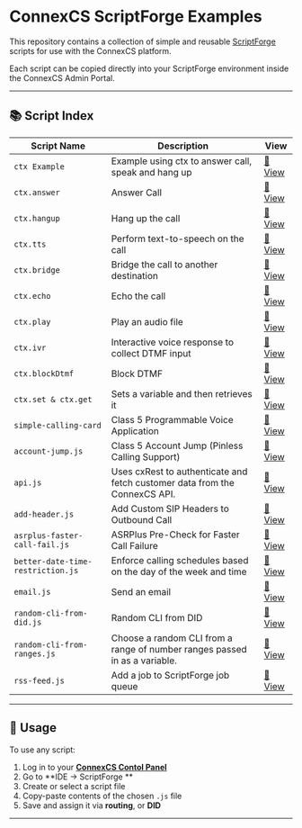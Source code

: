 # ConnexCS ScriptForge Examples

This repository contains a collection of simple and reusable [ScriptForge](https://docs.connexcs.com/apps/architecture/script/) scripts for use with the ConnexCS platform.

Each script can be copied directly into your ScriptForge environment inside the ConnexCS Admin Portal.

---

## 📚 Script Index

| Script Name | Description | View |
|-------------|-------------|-------|
| `ctx Example` | Example using ctx to answer call, speak and hang up | [📄 View](https://github.com/connexcs/scriptforge-examples/blob/3f892099c682bbe418904c9a74982976ae2c207c/ctx-example.js) |
| `ctx.answer` | Answer Call | [📄 View](https://github.com/connexcs/scriptforge-examples/blob/3f892099c682bbe418904c9a74982976ae2c207c/ctx-answer.js) |
| `ctx.hangup` | Hang up the call | [📄 View](https://github.com/connexcs/scriptforge-examples/blob/3f892099c682bbe418904c9a74982976ae2c207c/ctx-hangup.js) |
| `ctx.tts` | Perform text-to-speech on the call | [📄 View](https://github.com/connexcs/scriptforge-examples/blob/3f892099c682bbe418904c9a74982976ae2c207c/ctx-tts.js) |
| `ctx.bridge` | Bridge the call to another destination | [📄 View](https://github.com/connexcs/scriptforge-examples/blob/3f892099c682bbe418904c9a74982976ae2c207c/ctx-bridge.js) |
| `ctx.echo` | Echo the call | [📄 View](https://github.com/connexcs/scriptforge-examples/blob/3f892099c682bbe418904c9a74982976ae2c207c/ctx-echo.js) |
| `ctx.play` | Play an audio file | [📄 View](https://github.com/connexcs/scriptforge-examples/blob/3f892099c682bbe418904c9a74982976ae2c207c/ctx-play.js) |
| `ctx.ivr` | Interactive voice response to collect DTMF input | [📄 View](https://github.com/connexcs/scriptforge-examples/blob/3f892099c682bbe418904c9a74982976ae2c207c/ctx-ivr.js) |
| `ctx.blockDtmf` | Block DTMF | [📄 View](https://github.com/connexcs/scriptforge-examples/blob/3f892099c682bbe418904c9a74982976ae2c207c/ctx-blockdtmf.js) |
| `ctx.set & ctx.get` | Sets a variable and then retrieves it | [📄 View](https://github.com/connexcs/scriptforge-examples/blob/3f892099c682bbe418904c9a74982976ae2c207c/ctx-set-get.js) |
| `simple-calling-card` | Class 5 Programmable Voice Application | [📄 View](https://github.com/connexcs/scriptforge-examples/blob/3f892099c682bbe418904c9a74982976ae2c207c/simple-calling-card.js) |
| `account-jump.js` | Class 5 Account Jump (Pinless Calling Support) | [📄 View](https://github.com/connexcs/scriptforge-examples/blob/3f892099c682bbe418904c9a74982976ae2c207c/account-jump.js) |
| `api.js` | Uses cxRest to authenticate and fetch customer data from the ConnexCS API. | [📄 View](https://github.com/connexcs/scriptforge-examples/blob/3f892099c682bbe418904c9a74982976ae2c207c/api.js) |
| `add-header.js` | Add Custom SIP Headers to Outbound Call | [📄 View](https://github.com/connexcs/scriptforge-examples/blob/3f892099c682bbe418904c9a74982976ae2c207c/add-header.js) |
| `asrplus-faster-call-fail.js` | ASRPlus Pre-Check for Faster Call Failure | [📄 View](https://github.com/connexcs/scriptforge-examples/blob/3f892099c682bbe418904c9a74982976ae2c207c/asrplus-faster-call-fail.js) |
| `better-date-time-restriction.js` | Enforce calling schedules based on the day of the week and time | [📄 View](https://github.com/connexcs/scriptforge-examples/blob/3f892099c682bbe418904c9a74982976ae2c207c/better-date-time-restriction.js) |
| `email.js` |  Send an email | [📄 View](https://github.com/connexcs/scriptforge-examples/blob/3f892099c682bbe418904c9a74982976ae2c207c/email.js) |
| `random-cli-from-did.js` | Random CLI from DID | [📄 View](https://github.com/connexcs/scriptforge-examples/blob/3f892099c682bbe418904c9a74982976ae2c207c/random-cli-from-did.js) |
| `random-cli-from-ranges.js` | Choose a random CLI from a range of number ranges passed in as a variable. | [📄 View](https://github.com/connexcs/scriptforge-examples/blob/3f892099c682bbe418904c9a74982976ae2c207c/random-cli-from-ranges.js) |
| `rss-feed.js` | Add a job to ScriptForge job queue | [📄 View](https://github.com/connexcs/scriptforge-examples/blob/3f892099c682bbe418904c9a74982976ae2c207c/rss-feed.js) |

---

## 🔧 Usage

To use any script:

1. Log in to your [**ConnexCS Contol Panel**](https://app.connexcs.com)
2. Go to **IDE → ScriptForge **
3. Create or select a script file
4. Copy-paste contents of the chosen `.js` file
5. Save and assign it via  **routing**, or **DID**

---
